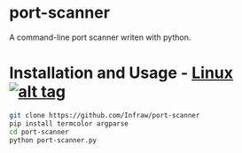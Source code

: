 # port-scanner
A command-line port scanner writen with python.

 # Installation and Usage - [Linux](https://wikipedia.org/wiki/Linux) [![alt tag](http://icons.iconarchive.com/icons/dakirby309/simply-styled/32/OS-Linux-icon.png)](https://fr.wikipedia.org/wiki/Linux)

```bash
git clone https://github.com/Infraw/port-scanner
pip install termcolor argparse
cd port-scanner
python port-scanner.py
```
